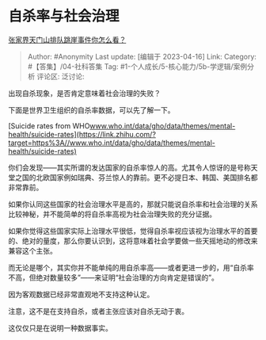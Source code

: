 # 自杀率与社会治理
[张家界天门山排队跳崖事件你怎么看？](https://www.zhihu.com/question/593980949/answer/2985205251)

> Author: #Anonymity
> Last update: [编辑于 2023-04-16]
> Link:
> Category: #【答集】/04-社科答集
> Tag: #1-个人成长/5-核心能力/5b-学逻辑/案例分析
> 评论区:
> 泛讨论:

出现自杀现象，是否肯定意味着社会治理的失败？

下面是世界卫生组织的自杀率数据，可以先了解一下。

[Suicide rates from WHO​www.who.int/data/gho/data/themes/mental-health/suicide-rates](https://link.zhihu.com/?target=https%3A//www.who.int/data/gho/data/themes/mental-health/suicide-rates)

你们会发现——其实所谓的发达国家的自杀率惊人的高。尤其令人惊讶的是号称天堂之国的北欧国家例如瑞典、芬兰惊人的靠前。更不必提日本、韩国、美国排名都非常靠前。

如果你认同这些国家的社会治理水平是高的，那就只能说自杀率和社会治理的关系比较神秘，并不能简单的将自杀率高视为社会治理失败的充分证据。

如果你觉得这些国家实际上治理水平很低，觉得自杀率视应该视为治理水平的首要的、绝对的量度，那么你要认识到，这将意味着社会学要做一些天摇地动的修改来兼容这个主张。

而无论是哪个，其实你并不能单纯的用自杀率高——或者更进一步的，用“自杀率不高，但绝对数量较多”——来证明“社会治理的方向肯定是错误的”。

因为客观数据已经非常直观地不支持这种认定。

注意，这不是在支持自杀，或者主张应该对自杀无动于衷。

这仅仅只是在说明一种数据事实。
